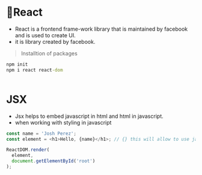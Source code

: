 # 👀React

- React is a frontend frame-work library that is maintained by facebook and is used to create UI.
- it is library created by facebook.

>Installtion of packages
```cmd
npm init
npm i react react-dom



```
# JSX 
- Jsx helps to embed javascript in html and html in javascript.
- when working with styling in javascript 

```javascript
const name = 'Josh Perez';
const element = <h1>Hello, {name}</h1>; // {} this will allow to use javascript expressions in between javascipt code

ReactDOM.render(
  element,
  document.getElementById('root')
);

```
